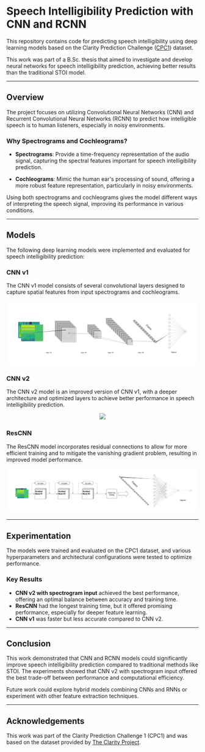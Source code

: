 # Speech Intelligibility Prediction with CNN and RCNN

This repository contains code for predicting speech intelligibility using deep learning models based on the Clarity Prediction Challenge ([CPC1](https://claritychallenge.org/docs/cpc1/cpc1_intro)) dataset.

This work was part of a B.Sc. thesis that aimed to investigate and develop neural networks for speech intelligibility prediction, achieving better results than the traditional STOI model.

---

## Overview

The project focuses on utilizing Convolutional Neural Networks (CNN) and Recurrent Convolutional Neural Networks (RCNN) to predict how intelligible speech is to human listeners, especially in noisy environments.

### Why Spectrograms and Cochleograms?

- **Spectrograms**: Provide a time-frequency representation of the audio signal, capturing the spectral features important for speech intelligibility prediction.
  
- **Cochleograms**: Mimic the human ear's processing of sound, offering a more robust feature representation, particularly in noisy environments.

Using both spectrograms and cochleograms gives the model different ways of interpreting the speech signal, improving its performance in various conditions.

---

## Models

The following deep learning models were implemented and evaluated for speech intelligibility prediction:

### CNN v1
The CNN v1 model consists of several convolutional layers designed to capture spatial features from input spectrograms and cochleograms.

<div align="center">
  <img src="images/CNN_V1_.png" width="500">
</div>

### CNN v2
The CNN v2 model is an improved version of CNN v1, with a deeper architecture and optimized layers to achieve better performance in speech intelligibility prediction.

<div align="center">
  <img src="images/CNN_V2_.png" width="500">
</div>

### ResCNN
The ResCNN model incorporates residual connections to allow for more efficient training and to mitigate the vanishing gradient problem, resulting in improved model performance.

<div align="center">
  <img src="images/RESCNN.png" width="500">
</div>

---

## Experimentation

The models were trained and evaluated on the CPC1 dataset, and various hyperparameters and architectural configurations were tested to optimize performance.

### Key Results

- **CNN v2 with spectrogram input** achieved the best performance, offering an optimal balance between accuracy and training time.
- **ResCNN** had the longest training time, but it offered promising performance, especially for deeper feature learning.
- **CNN v1** was faster but less accurate compared to CNN v2.

---

## Conclusion

This work demonstrated that CNN and RCNN models could significantly improve speech intelligibility prediction compared to traditional methods like STOI. The experiments showed that CNN v2 with spectrogram input offered the best trade-off between performance and computational efficiency.

Future work could explore hybrid models combining CNNs and RNNs or experiment with other feature extraction techniques.

---

## Acknowledgements

This work was part of the Clarity Prediction Challenge 1 (CPC1) and was based on the dataset provided by [The Clarity Project](https://claritychallenge.org).
